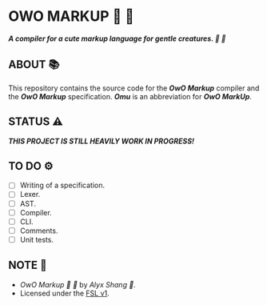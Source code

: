 # OWO MARKUP :ribbon: :gift_heart:

***A compiler for a cute markup language for gentle creatures. :ribbon: :gift_heart:***

## ABOUT :books:

This repository contains the source code for the ***OwO Markup***
compiler and the ***OwO Markup*** specification. ***Omu*** is an
abbreviation for ***OwO MarkUp***.

## STATUS :warning:

***THIS PROJECT IS STILL HEAVILY WORK IN PROGRESS!***

## TO DO :gear:

- [ ] Writing of a specification.
- [ ] Lexer.
- [ ] AST.
- [ ] Compiler.
- [ ] CLI.
- [ ] Comments.
- [ ] Unit tests.

## NOTE :scroll:

- *OwO Markup :ribbon: :gift_heart:* by *Alyx Shang :black_heart:*.
- Licensed under the [FSL v1](https://github.com/alyxshang/fair-software-license).
